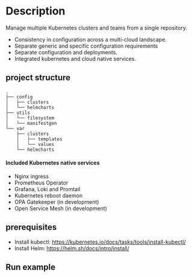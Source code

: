 # Description
Manage multiple Kubernetes clusters and teams from a single repository.
* Consistency in configuration across a multi-cloud landscape.
* Separate generic and specific configuration requirements
* Separate configuration and deployments.
* Integrated kubernetes and cloud native services.

## project structure
```shell
.
├── config
│   ├── clusters
│   └── helmcharts
├── utils
│   └── filesystem
│   └── manifestgen
└── var
    ├── clusters
    │   ├── templates
    │   └── values
    └── helmcharts
```

#### Included Kubernetes native services
* Nginx ingress
* Prometheus Operator
* Grafana, Loki and Promtail
* Kubernetes reboot daemon
* OPA Gatekeeper (in development)
* Open Service Mesh (in development)

## prerequisites
* Install kubectl: https://kubernetes.io/docs/tasks/tools/install-kubectl/
* Install Helm: https://helm.sh/docs/intro/install/

## Run example
